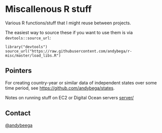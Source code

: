 Miscallenous R stuff
===

Various R functions/stuff that I might reuse between projects. 

The easiest way to source these if you want to use them is via `devtools::source_url`:

```
library("devtools")
source_url("https://raw.githubusercontent.com/andybega/r-misc/master/load_libs.R")
```

## Pointers

For creating country-year or similar data of independent states over some time period, see https://github.com/andybega/states.

Notes on running stuff on EC2 or Digital Ocean servers [server/](server/)

## Contact

[@andybeega](https://twitter.com/andybeega)

